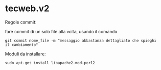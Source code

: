 # tecweb.v2

Regole commit:

fare commit di un solo file alla volta, usando il comando
```
git commit nome_file -m "messaggio abbastanza dettagliato che spieghi il cambiamento"
```

Moduli da installare:
```
sudo apt-get install libapache2-mod-perl2
```